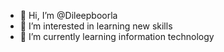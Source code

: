 - 👋 Hi, I’m @Dileepboorla
- 👀 I’m interested in learning new skills
- 🌱 I’m currently learning information technology


<!---
Dileepboorla/Dileepboorla is a ✨ special ✨ repository because its `README.md` (this file) appears on your GitHub profile.
You can click the Preview link to take a look at your changes.
--->
